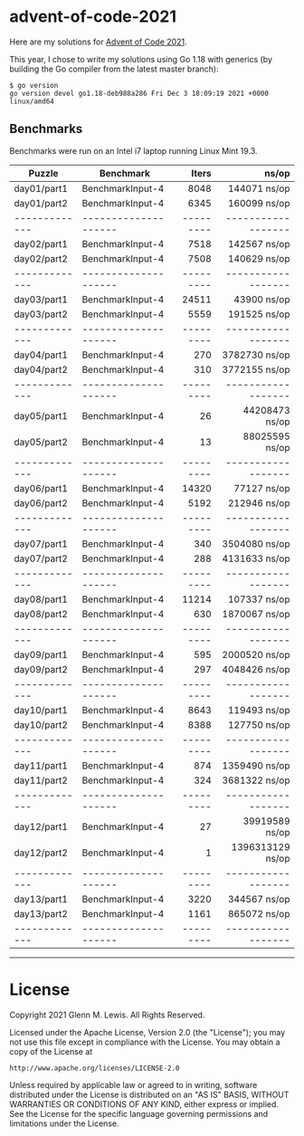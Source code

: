 # advent-of-code-2021

Here are my solutions for [Advent of Code 2021](https://adventofcode.com/2021).

This year, I chose to write my solutions using Go 1.18 with generics
(by building the Go compiler from the latest master branch):

```
$ go version
go version devel go1.18-deb988a286 Fri Dec 3 18:09:19 2021 +0000 linux/amd64
```

## Benchmarks

Benchmarks were run on an Intel i7 laptop running Linux Mint 19.3.

| Puzzle      | Benchmark          | Iters   | ns/op            |
|-------------|--------------------|     --: |              --: |
| day01/part1 | BenchmarkInput-4   |    8048 |     144071 ns/op |
| day01/part2 | BenchmarkInput-4   |    6345 |     160099 ns/op |
|-------------|--------------------|---------|------------------|
| day02/part1 | BenchmarkInput-4   |    7518 |     142567 ns/op |
| day02/part2 | BenchmarkInput-4   |    7508 |     140629 ns/op |
|-------------|--------------------|---------|------------------|
| day03/part1 | BenchmarkInput-4   |   24511 |      43900 ns/op |
| day03/part2 | BenchmarkInput-4   |    5559 |     191525 ns/op |
|-------------|--------------------|---------|------------------|
| day04/part1 | BenchmarkInput-4   |     270 |    3782730 ns/op |
| day04/part2 | BenchmarkInput-4   |     310 |    3772155 ns/op |
|-------------|--------------------|---------|------------------|
| day05/part1 | BenchmarkInput-4   |      26 |   44208473 ns/op |
| day05/part2 | BenchmarkInput-4   |      13 |   88025595 ns/op |
|-------------|--------------------|---------|------------------|
| day06/part1 | BenchmarkInput-4   |   14320 |      77127 ns/op |
| day06/part2 | BenchmarkInput-4   |    5192 |     212946 ns/op |
|-------------|--------------------|---------|------------------|
| day07/part1 | BenchmarkInput-4   |     340 |    3504080 ns/op |
| day07/part2 | BenchmarkInput-4   |     288 |    4131633 ns/op |
|-------------|--------------------|---------|------------------|
| day08/part1 | BenchmarkInput-4   |   11214 |     107337 ns/op |
| day08/part2 | BenchmarkInput-4   |     630 |    1870067 ns/op |
|-------------|--------------------|---------|------------------|
| day09/part1 | BenchmarkInput-4   |     595 |    2000520 ns/op |
| day09/part2 | BenchmarkInput-4   |     297 |    4048426 ns/op |
|-------------|--------------------|---------|------------------|
| day10/part1 | BenchmarkInput-4   |    8643 |     119493 ns/op |
| day10/part2 | BenchmarkInput-4   |    8388 |     127750 ns/op |
|-------------|--------------------|---------|------------------|
| day11/part1 | BenchmarkInput-4   |     874 |    1359490 ns/op |
| day11/part2 | BenchmarkInput-4   |     324 |    3681322 ns/op |
|-------------|--------------------|---------|------------------|
| day12/part1 | BenchmarkInput-4   |      27 |   39919589 ns/op |
| day12/part2 | BenchmarkInput-4   |       1 | 1396313129 ns/op |
|-------------|--------------------|---------|------------------|
| day13/part1 | BenchmarkInput-4   |    3220 |     344567 ns/op |
| day13/part2 | BenchmarkInput-4   |    1161 |     865072 ns/op |
|-------------|--------------------|---------|------------------|

----------------------------------------------------------------------

# License

Copyright 2021 Glenn M. Lewis. All Rights Reserved.

Licensed under the Apache License, Version 2.0 (the "License");
you may not use this file except in compliance with the License.
You may obtain a copy of the License at

    http://www.apache.org/licenses/LICENSE-2.0

Unless required by applicable law or agreed to in writing, software
distributed under the License is distributed on an "AS IS" BASIS,
WITHOUT WARRANTIES OR CONDITIONS OF ANY KIND, either express or implied.
See the License for the specific language governing permissions and
limitations under the License.
